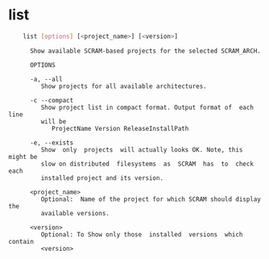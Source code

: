 # list

```bash
    list [options] [<project_name>] [<version>]
```

          Show available SCRAM-based projects for the selected SCRAM_ARCH.

          OPTIONS

          -a, --all
             Show projects for all available architectures.

          -c --compact
             Show project list in compact format. Output format of  each  line
             will be
                ProjectName Version ReleaseInstallPath

          -e, --exists
             Show  only  projects  will actually looks OK. Note, this might be
             slow on distributed  filesystems  as  SCRAM  has  to  check  each
             installed project and its version.

          <project_name>
             Optional:  Name of the project for which SCRAM should display the
             available versions.

          <version>
             Optional: To Show only those  installed  versions  which  contain
             <version>